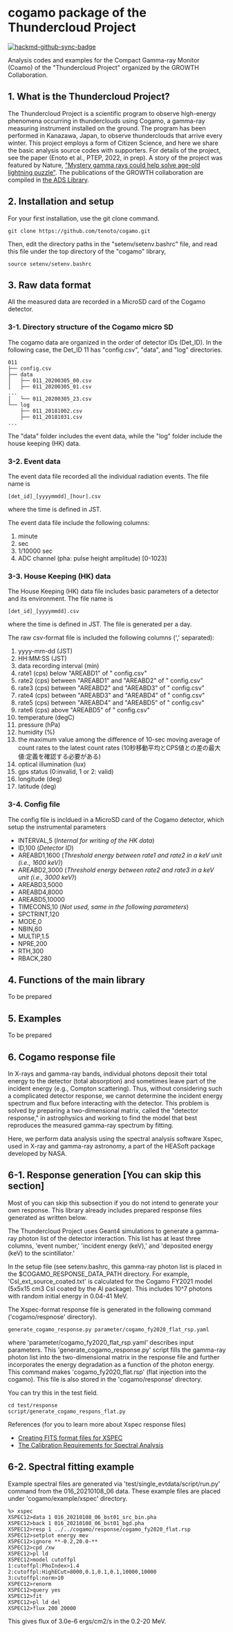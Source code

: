 # cogamo package of the Thundercloud Project 

[![hackmd-github-sync-badge](https://hackmd.io/-2miC95hTvC5lLqzmqyZxw/badge)](https://hackmd.io/-2miC95hTvC5lLqzmqyZxw)

Analysis codes and examples for the Compact Gamma-ray Monitor (Coamo) of the "Thundercloud Project" organized by the GROWTH Collaboration. 

## 1. What is the Thundercloud Project? 

The Thundercloud Project is a scientific program to observe high-energy phenomena occurring in thunderclouds using Cogamo, a gamma-ray measuring instrument installed on the ground. The program has been performed in Kanazawa, Japan, to observe thunderclouds that arrive every winter. This project employs a form of Citizen Science, and here we share the basic analysis source codes with supporters. For details of the project, see the paper (Enoto et al., PTEP, 2022, in prep). A story of the project was featured by Nature, ["Mystery gamma rays could help solve age-old lightning puzzle"](https://www.nature.com/articles/d41586-021-00395-3). The publications of the GROWTH collaboration are compiled in [the ADS Library](https://ui.adsabs.harvard.edu/public-libraries/NEXUZ5uATYaFPJQxcvs9lQ). 

## 2. Installation and setup

For your first installation, use the git clone command.
```
git clone https://github.com/tenoto/cogamo.git
```

Then, edit the directory paths in the "setenv/setenv.bashrc" file, and read this file under the top directory of the "cogamo" library,
```
source setenv/setenv.bashrc
```

## 3. Raw data format

All the measured data are recorded in a MicroSD card of the Cogamo detector. 

### 3-1. Directory structure of the Cogamo micro SD
The cogamo data are organized in the order of detector IDs (Det_ID). In the following case, the Det_ID 11 has "config.csv", "data", and "log" directories. 
```
011
├── config.csv
├── data
│   ├── 011_20200305_00.csv
│   ├── 011_20200305_01.csv
...
│   └── 011_20200305_23.csv
└── log
    ├── 011_20181002.csv
    ├── 011_20181031.csv
...
```
The "data" folder includes the event data, while the "log" folder include the house keeping (HK) data.

### 3-2. Event data 
The event data file recorded all the individual radiation events. The file name is 

```
[det_id]_[yyyymmdd]_[hour].csv
```

where the time is defined in JST.

The event data file include the following columns:



1. minute
2. sec
3. 1/10000 sec
4. ADC channel (pha: pulse height amplitude) [0-1023]


### 3-3. House Keeping (HK) data 
The House Keeping (HK) data file includes basic parameters of a detector and its environment. The file name is 

```
[det_id]_[yyyymmdd].csv
```

where the time is defined in JST. The file is generated per a day.

The raw csv-format file is included the following columns (',' separated):

1. yyyy-mm-dd (JST)
2. HH:MM:SS (JST)
3. data recording interval (min)
4. rate1 (cps) below "AREABD1" of " config.csv"
5. rate2 (cps) between "AREABD1" and  "AREABD2" of " config.csv"
6. rate3 (cps) between "AREABD2" and  "AREABD3" of " config.csv"
7. rate4 (cps) between "AREABD3" and  "AREABD4" of " config.csv"
8. rate5 (cps) between "AREABD4" and  "AREABD5" of " config.csv"
9. rate6 (cps) above "AREABD5" of " config.csv"
10. temperature (degC)
11. pressure (hPa)
12. humidity (%)
13. the maximum value among the difference of 10-sec moving average of count rates to the latest count rates (10秒移動平均とCPS値との差の最大値:定義を確認する必要がある) 
14. optical illumination (lux)
15. gps status (0:invalid, 1 or 2: valid)
16. longitude (deg)
17. latitude (deg)

### 3-4. Config file
The config file is incldued in a MicroSD card of the Cogamo detector, which setup the instrumental parameters

- INTERVAL,5 (*Internal for writing of the HK data*)
- ID,100 (*Detector ID*)
- AREABD1,1600 (*Threshold energy between rate1 and rate2 in a keV unit (i.e., 1600 keV)*)
- AREABD2,3000 (*Threshold energy between rate2 and rate3 in a keV unit (i.e., 3000 keV)*)
- AREABD3,5000 
- AREABD4,8000 
- AREABD5,10000 
- TIMECONS,10 (*Not used, same in the following parameters*)
- SPCTRINT,120 
- MODE,0 
- NBIN,60 
- MULTIP,1.5 
- NPRE,200 
- RTH,300 
- RBACK,280

## 4. Functions of the main library

To be prepared

## 5. Examples 

To be prepared

## 6. Cogamo response file

In X-rays and gamma-ray bands, individual photons deposit their total energy to the detector (total absorption) and sometimes leave part of the incident energy (e.g., Compton scattering). Thus, without considering such a complicated detector response, we cannot determine the incident energy spectrum and flux before interacting with the detector. This problem is solved by preparing a two-dimensional matrix, called the "detector response," in astrophysics and working to find the model that best reproduces the measured gamma-ray spectrum by fitting.

Here, we perform data analysis using the spectral analysis software Xspec, used in X-ray and gamma-ray astronomy, a part of the HEASoft package developed by NASA.

## 6-1. Response generation [You can skip this section]

Most of you can skip this subsection if you do not intend to generate your own response. This library already includes prepared response files generated as written below. 

The Thundercloud Project uses Geant4 simulations to generate a gamma-ray photon list of the detector interaction. This list has at least three columns, 'event number,' 'incident energy (keV),' and 'deposited energy (keV) to the scintillator.' 

In the setup file (see setenv.bashrc, this gamma-ray photon list is placed in the $COGAMO_RESPONSE_DATA_PATH directory. For example, 'CsI_ext_source_coated.txt' is calculated for the Cogamo FY2021 model (5x5x15 cm3 CsI coated by the Al package). This includes 10^7 photons with random initial energy in 0.04-41 MeV. 

The Xspec-format response file is generated in the following command ('cogamo/respnose' directory).
```
generate_cogamo_response.py parameter/cogamo_fy2020_flat_rsp.yaml
```
where 'parameter/cogamo_fy2020_flat_rsp.yaml' describes input parameters. This 'generate_cogamo_response.py' script fills the gamma-ray photon list into the two-dimensional matrix in the response file and further incorporates the energy degradation as a function of the photon energy. This command makes 'cogamo_fy2020_flat.rsp' (flat injection into the cogamo). This file is also stored in the 'cogamo/response' directory. 

You can try this in the test field. 

```
cd test/response    
script/generate_cogamo_respons_flat.py
```

References (for you to learn more about Xspec response files)
- [Creating FITS format files for XSPEC](http://heasarc.gsfc.nasa.gov/docs/xanadu/xspec/fits/fitsfiles.html)
- [The Calibration Requirements for Spectral Analysis](http://heasarc.gsfc.nasa.gov/docs/heasarc/caldb/docs/memos/cal_gen_92_002/cal_gen_92_002.html#tth_sEc3.2)

## 6-2. Spectral fitting example 

Example spectral files are generated via 'test/single_evtdata/script/run.py' command from the 016_20210108_06 data. These example files are placed under 'cogamo/example/xspec' directory. 


```
%> xspec
XSPEC12>data 1 016_20210108_06_bst01_src_bin.pha 
XSPEC12>back 1 016_20210108_06_bst01_bgd.pha 
XSPEC12>resp 1 ../../cogamo/response/cogamo_fy2020_flat.rsp 
XSPEC12>setplot energy mev
XSPEC12>ignore **-0.2,20.0-**
XSPEC12>cpd /xw
XSPEC12>pl ld
XSPEC12>model cutoffpl
1:cutoffpl:PhoIndex>1.4
2:cutoffpl:HighECut>8000,0.1,0.1,0.1,10000,10000
3:cutoffpl:norm>10
XSPEC12>renorm
XSPEC12>query yes
XSPEC12>fit
XSPEC12>pl ld del
XSPEC12>flux 200 20000
```
This gives flux of 3.0e-6 ergs/cm2/s in the 0.2-20 MeV. 


